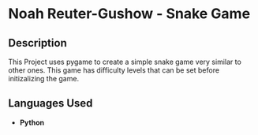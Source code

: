 <h1>Noah Reuter-Gushow - Snake Game</h1>

<h2>Description</h2>
This Project uses pygame to create a simple snake game very similar to other ones. This game has difficulty levels that can be set before initizalizing the game. 
<br />


<h2>Languages Used</h2>

- <b>Python</b> 
